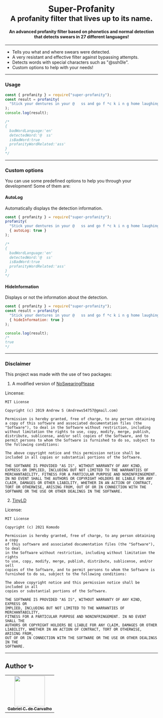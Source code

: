 <div align="center">
	<h1>Super-Profanity
		<br/>
			<sub>A profanity filter that lives up to its name.</sub>
	</h1>
		<h4>An advanced profanity filter based on phonetics and normal detection that detects swears in 27 different languages!</h4>
</div>

---

* Tells you what and where swears were detected.
* A very resistant and effective filter against bypassing attempts.
* Detects words with special characters such as "@ssh0le".
* Custom options to help with your needs!

---

### Usage

```js
const { profanity } = require("super-profanity");
const result = profanity(
  "Stick your dentures in your @   ss and go f *c k i n g home laughing."
);
console.log(result);

/*
{
  badWordLanguage:'en'
  detectedWord:'@  ss'
  isBadWord:true
  profanityWordRelated:'ass'
}
*/
```

---

### Custom options
You can use some predefined options to help you through your development! Some of them are:

#### AutoLog
Automatically displays the detection information.
````js
const { profanity } = require("super-profanity");
profanity(
  "Stick your dentures in your @   ss and go f *c k i n g home laughing.",
  { autoLog: true }
);

/*
{
  badWordLanguage:'en'
  detectedWord:'@  ss'
  isBadWord:true
  profanityWordRelated:'ass'
}
*/
````

#### HideInformation
Displays or not the information about the detection.

```js
const { profanity } = require("super-profanity");
const result = profanity(
  "Stick your dentures in your @   ss and go f *c k i n g home laughing.",
  { hideInformation: true }
);

console.log(result);
/*
true
*/
```

---

### Disclaimer

This project was made with the use of two packages:

1. A modified version of [NoSwearingPlease](https://github.com/ThreeLetters/NoSwearingPlease "NoSwearingPlease")

Lincense:
```
MIT License

Copyright (c) 2019 Andrew S (Andrews54757@gmail.com)

Permission is hereby granted, free of charge, to any person obtaining a copy of this software and associated documentation files (the "Software"), to deal in the Software without restriction, including without limitation the rights to use, copy, modify, merge, publish, distribute, sublicense, and/or sell copies of the Software, and to permit persons to whom the Software is furnished to do so, subject to the following conditions:

The above copyright notice and this permission notice shall be included in all copies or substantial portions of the Software.

THE SOFTWARE IS PROVIDED "AS IS", WITHOUT WARRANTY OF ANY KIND, EXPRESS OR IMPLIED, INCLUDING BUT NOT LIMITED TO THE WARRANTIES OF MERCHANTABILITY, FITNESS FOR A PARTICULAR PURPOSE AND NONINFRINGEMENT. IN NO EVENT SHALL THE AUTHORS OR COPYRIGHT HOLDERS BE LIABLE FOR ANY CLAIM, DAMAGES OR OTHER LIABILITY, WHETHER IN AN ACTION OF CONTRACT, TORT OR OTHERWISE, ARISING FROM, OUT OF OR IN CONNECTION WITH THE SOFTWARE OR THE USE OR OTHER DEALINGS IN THE SOFTWARE.
```
2. [TinyLD](https://github.com/komodojp/tinyld "TinyLD")

License: 
```
MIT License

Copyright (c) 2021 Komodo

Permission is hereby granted, free of charge, to any person obtaining a copy
of this software and associated documentation files (the "Software"), to deal
in the Software without restriction, including without limitation the rights
to use, copy, modify, merge, publish, distribute, sublicense, and/or sell
copies of the Software, and to permit persons to whom the Software is
furnished to do so, subject to the following conditions:

The above copyright notice and this permission notice shall be included in all
copies or substantial portions of the Software.

THE SOFTWARE IS PROVIDED "AS IS", WITHOUT WARRANTY OF ANY KIND, EXPRESS OR
IMPLIED, INCLUDING BUT NOT LIMITED TO THE WARRANTIES OF MERCHANTABILITY,
FITNESS FOR A PARTICULAR PURPOSE AND NONINFRINGEMENT. IN NO EVENT SHALL THE
AUTHORS OR COPYRIGHT HOLDERS BE LIABLE FOR ANY CLAIM, DAMAGES OR OTHER
LIABILITY, WHETHER IN AN ACTION OF CONTRACT, TORT OR OTHERWISE, ARISING FROM,
OUT OF OR IN CONNECTION WITH THE SOFTWARE OR THE USE OR OTHER DEALINGS IN THE
SOFTWARE.
```

---

## Author ✨

<table>
	<tr>
		<td align="center">
			<a href="https://github.com/Gasegamer">
				<img src="https://avatars.githubusercontent.com/u/66225865" width="100px;" alt=""/>
				<br>
				<sub>
					<b>Gabriel C. de Carvalho</b>
				</sub>
		</td>
	</tr>
</table>
